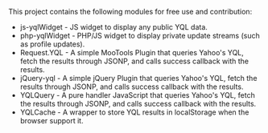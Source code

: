 This project contains the following modules for free use and contribution:

* js-yqlWidget  - JS widget to display any public YQL data.
* php-yqlWidget - PHP/JS widget to display private update streams (such as profile updates).
* Request.YQL   - A simple MooTools Plugin that queries Yahoo's YQL, fetch the results through JSONP, and calls success callback with the results.
* jQuery-yql    - A simple jQuery Plugin that queries Yahoo's YQL, fetch the results through JSONP, and calls success callback with the results.
* YQLQuery      - A pure handler JavaScript that queries Yahoo's YQL, fetch the results through JSONP, and calls success callback with the results.
* YQLCache      - A wrapper to store YQL results in localStorage when the browser support it.